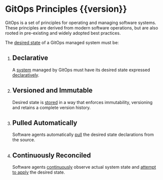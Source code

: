 # GitOps Principles {{version}}

GitOps is a set of principles for operating and managing software systems.
These principles are derived from modern software operations, but are also rooted in pre-existing and widely adopted best practices.

The [desired state](./GLOSSARY.md#desired-state) of a GitOps managed system must be:

1. ## Declarative

    A [system](./GLOSSARY.md#software-system) managed by GitOps must have its desired state expressed [declaratively](./GLOSSARY.md#declarative-description).

2. ## Versioned and Immutable

    Desired state is [stored](./GLOSSARY.md#state-store) in a way that enforces immutability, versioning and retains a complete version history.

3. ## Pulled Automatically

    Software agents automatically [pull](./GLOSSARY.md#pull) the desired state declarations from the source.

4. ## Continuously Reconciled

    Software agents [continuously](./GLOSSARY.md#continuous) observe actual system state and [attempt to apply](./GLOSSARY.md#reconciliation) the desired state.
    
